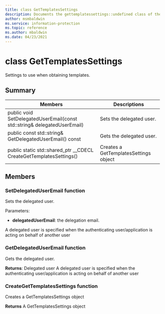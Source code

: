 ```yaml
---
title: class GetTemplatesSettings 
description: Documents the gettemplatessettings::undefined class of the Microsoft Information Protection (MIP) SDK.
author: msmbaldwin
ms.service: information-protection
ms.topic: reference
ms.author: mbaldwin
ms.date: 04/23/2021
---
```


# class GetTemplatesSettings 
Settings to use when obtaining templates.
  
## Summary
 Members                        | Descriptions                                
--------------------------------|---------------------------------------------
public void SetDelegatedUserEmail(const std::string& delegatedUserEmail)  |  Sets the delegated user.
public const std::string& GetDelegatedUserEmail() const  |  Gets the delegated user.
public static std::shared_ptr<GetTemplatesSettings> __CDECL CreateGetTemplatesSettings() | Creates a GetTemplatesSettings object

## Members
  
### SetDelegatedUserEmail function
Sets the delegated user.

Parameters:  
* **delegatedUserEmail**: the delegation email.


A delegated user is specified when the authenticating user/application is acting on behalf of another user
  
### GetDelegatedUserEmail function
Gets the delegated user.

  
**Returns**: Delegated user
A delegated user is specified when the authenticating user/application is acting on behalf of another user

### CreateGetTemplatesSettings function

Creates a GetTemplatesSettings object

**Returns** A GetTemplatesSettings object